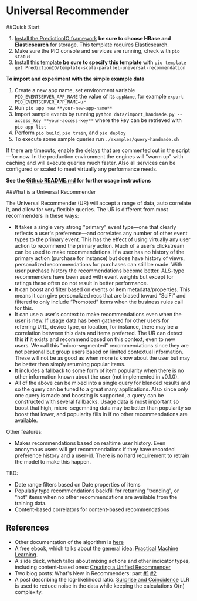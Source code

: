 # Universal Recommender

##Quick Start

 1. [Install the PredictionIO framework](https://docs.prediction.io/install/) **be sure to choose HBase and Elasticsearch** for storage. This template requires Elasticsearch.
 2. Make sure the PIO console and services are running, check with `pio status`
 3. [Install this template](https://docs.prediction.io/start/download/) **be sure to specify this template** with `pio template get PredictionIO/template-scala-parallel-universal-recommendation`
 
**To import and experiment with the simple example data**

1. Create a new app name, set environment variable `PIO_EVENTSERVER_APP_NAME` the value of its `appName`, for example `export PIO_EVENTSERVER_APP_NAME=ur`
2. Run `pio app new **your-new-app-name**`
3. Import sample events by running `python data/import_handmade.py --access_key **your-access-key**` where the key can be retrieved with `pio app list`
4. Perform `pio build`, `pio train`, and `pio deploy`
5. To execute some sample queries run `./examples/query-handmade.sh`

If there are timeouts, enable the delays that are commented out in the script&mdash;for now. In the production environment the engines will "warm up" with caching and will execute queries much faster. Also all services can be configured or scaled to meet virtually any performance needs.

**See the [Github README.md](https://github.com/PredictionIO/template-scala-parallel-universal-recommendation) for further usage instructions**

##What is a Universal Recommender

The Universal Recommender (UR) will accept a range of data, auto correlate it, and allow for very flexible queries. The UR is different from most recommenders in these ways:

* It takes a single very strong "primary" event type&mdash;one that clearly reflects a user's preference&mdash;and correlates any number of other event types to the primary event. This has the effect of using virtually any user action to recommend the primary action. Much of a user’s clickstream can be used to make recommendations. If a user has no history of the primary action (purchase for instance) but does have history of views, personalized recommendations for purchases can still be made. With user purchase history the recommendations become better. ALS-type recommenders have been used with event weights but except for ratings these often do not result in better performance.
* It can boost and filter based on events or item metadata/properties. This means it can give personalized recs that are biased toward “SciFi” and filtered to only include “Promoted” items when the business rules call for this.
* It can use a user's context to make recommendations even when the user is new. If usage data has been gathered for other users for referring URL, device type, or location, for instance, there may be a correlation between this data and items preferred. The UR can detect this **if** it exists and recommend based on this context, even to new users. We call this "micro-segmented" recommendations since they are not personal but group users based on limited contextual information. These will not be as good as when more is know about the user but may be better than simply returning popular items.
* It includes a fallback to some form of item popularity when there is no other information known about the user (not implemented in v0.1.0).
* All of the above can be mixed into a single query for blended results and so the query can be tuned to a great many applications. Also since only one query is made and boosting is supported, a query can be constructed with several fallbacks. Usage data is most important so boost that high, micro-segemnting data may be better than popularity so boost that lower, and popularity fills in if no other recommendations are available.

Other features:

 * Makes recommendations based on realtime user history. Even anonymous users will get recommendations if they have recorded preference history and a user-id. There is no hard requirement to retrain the model to make this happen. 
 
TBD:

 * Date range filters based on Date properties of items
 * Populatiy type recommendations backfill for returning "trending", or "hot" items when no other recommendations are available from the training data. 
 * Content-based correlators for content-based recommendations

## References

 * Other documentation of the algorithm is [here](http://mahout.apache.org/users/algorithms/intro-cooccurrence-spark.html)
 * A free ebook, which talks about the general idea: [Practical Machine Learning](https://www.mapr.com/practical-machine-learning).
 * A slide deck, which talks about mixing actions and other indicator types, including content-based ones: [Creating a Unified Recommender](http://www.slideshare.net/pferrel/unified-recommender-39986309?ref=http://occamsmachete.com/ml/)
 * Two blog posts: What's New in Recommenders: part [#1](http://occamsmachete.com/ml/2014/08/11/mahout-on-spark-whats-new-in-recommenders/) [#2](http://occamsmachete.com/ml/2014/09/09/mahout-on-spark-whats-new-in-recommenders-part-2/)
 * A post describing the log-likelihood ratio: [Surprise and Coincidence](http://tdunning.blogspot.com/2008/03/surprise-and-coincidence.html) LLR is used to reduce noise in the data while keeping the calculations O(n) complexity.
